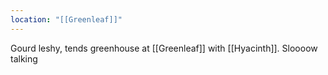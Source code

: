 ```yaml
---
location: "[[Greenleaf]]"
---
```

Gourd leshy, tends greenhouse at [[Greenleaf]] with [[Hyacinth]].  Sloooow talking
